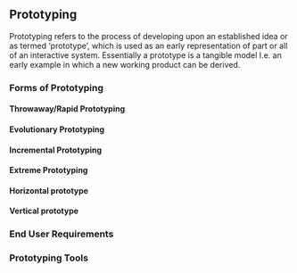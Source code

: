 ## Prototyping

Prototyping refers to the process of developing upon an established idea or as termed ‘prototype’, which is used as an early representation of part or all of an interactive system. Essentially a prototype is a tangible model I.e. an early example in which a new working product can be derived.

### Forms of Prototyping

#### Throwaway/Rapid Prototyping

#### Evolutionary Prototyping

#### Incremental Prototyping

#### Extreme Prototyping

#### Horizontal prototype

#### Vertical prototype


### End User Requirements



### Prototyping Tools

